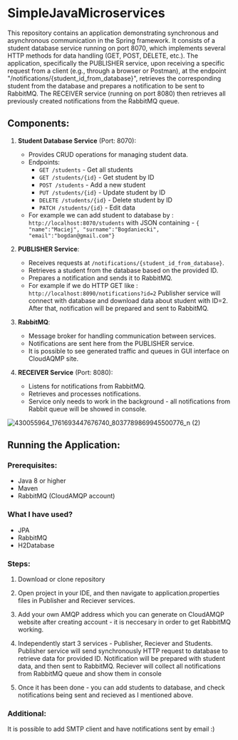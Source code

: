 # SimpleJavaMicroservices

This repository contains an application demonstrating synchronous and asynchronous communication in the Spring framework. It consists of a student database service running on port 8070, which implements several HTTP methods for data handling (GET, POST, DELETE, etc.). The application, specifically the PUBLISHER service, upon receiving a specific request from a client (e.g., through a browser or Postman), at the endpoint "/notifications/{student_id_from_database}", retrieves the corresponding student from the database and prepares a notification to be sent to RabbitMQ. The RECEIVER service (running on port 8080) then retrieves all previously created notifications from the RabbitMQ queue.

## Components:

1. **Student Database Service** (Port: 8070):
   - Provides CRUD operations for managing student data.
   - Endpoints:
     - `GET /students` - Get all students
     - `GET /students/{id}` - Get student by ID
     - `POST /students` - Add a new student
     - `PUT /students/{id}` - Update student by ID
     - `DELETE /students/{id}` - Delete student by ID
     - `PATCH /students/{id}` - Edit data
    - For example we can add student to database by :  `http://localhost:8070/students` with
      JSON containing - `{ "name":"Maciej", "surname":"Bogdaniecki", "email":"bogdan@gmail.com"}`
      

       

2. **PUBLISHER Service**:
   - Receives requests at `/notifications/{student_id_from_database}`.
   - Retrieves a student from the database based on the provided ID.
   - Prepares a notification and sends it to RabbitMQ.
   - For example if we do HTTP GET like : `http://localhost:8090/notifications?id=2` Publisher service will connect with database and download data about student with ID=2.
     After that, notification will be prepared and sent to RabbitMQ.
     

3. **RabbitMQ**:
   - Message broker for handling communication between services.
   - Notifications are sent here from the PUBLISHER service.
   - It is possible to see generated traffic and queues in GUI interface on CloudAQMP site.

4. **RECEIVER Service** (Port: 8080):
   - Listens for notifications from RabbitMQ.
   - Retrieves and processes notifications.
   - Service only needs to work in the background - all notifications from Rabbit queue will be showed in console.

![430055964_1761693447676740_8037789869945500776_n (2)](https://github.com/ursus164/SimpleJavaMicroservices/assets/101526933/723009aa-9da1-4e3a-8ad3-86ffc6c3d395)

   


## Running the Application:

### Prerequisites:
- Java 8 or higher
- Maven
- RabbitMQ (CloudAMQP account)

### What I have used?
 - JPA
 - RabbitMQ
 - H2Database

### Steps:
1. Download or clone repository

2. Open project in your IDE, and then navigate to application.properties files in Publisher and Reciever services.

3. Add your own AMQP address which you can generate on  CloudAMQP website after creating account - it is neccesary in order to get RabbitMQ working.

4. Independently start 3 services - Publisher, Reciever and Students. Publisher service will send synchronously HTTP request to database to retrieve data for provided ID. Notification will be prepared with student data, and then sent to RabbitMQ. Reciever will collect all notifications from RabbitMQ queue and show them in console

5. Once it has been done - you can add students to database, and check notifications being sent and recieved as I mentioned above.

### Additional:
It is possible to add SMTP client and have notifications sent by email :)
